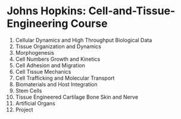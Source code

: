 # Johns Hopkins: Cell-and-Tissue-Engineering Course
1. Cellular Dynamics and High Throughput Biological Data
2. Tissue Organization and Dynamics
3. Morphogenesis
4. Cell Numbers Growth and Kinetics
5. Cell Adhesion and Migration
6. Cell Tissue Mechanics
7. Cell Trafficking and Molecular Transport
8. Biomaterials and Host Integration
9. Stem Cells
10. Tissue Engineered Cartilage Bone Skin and Nerve
11. Artificial Organs
12. Project
